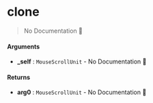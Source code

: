 # clone

> No Documentation 🚧

#### Arguments

- **\_self** : `MouseScrollUnit` \- No Documentation 🚧

#### Returns

- **arg0** : `MouseScrollUnit` \- No Documentation 🚧